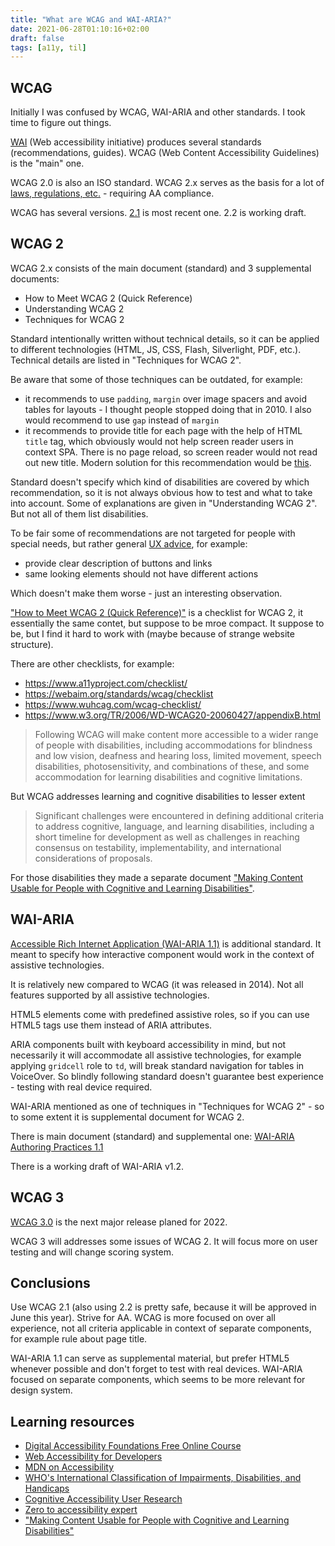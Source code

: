 ```yaml
---
title: "What are WCAG and WAI-ARIA?"
date: 2021-06-28T01:10:16+02:00
draft: false
tags: [a11y, til]
---
```


## WCAG

Initially I was confused by WCAG, WAI-ARIA and other standards. I took time to figure out things.

<!--more-->

[WAI](https://www.w3.org/WAI/) (Web accessibility initiative) produces several standards (recommendations, guides). WCAG (Web Content Accessibility Guidelines) is the "main" one.

WCAG 2.0 is also an ISO standard. WCAG 2.x serves as the basis for a lot of [laws, regulations, etc.](https://www.w3.org/WAI/policies/?q=wcag-20&q=wcag-20-derivative) - requiring AA compliance.

WCAG has several versions. [2.1](https://www.w3.org/TR/WCAG21/) is most recent one. 2.2 is working draft.

## WCAG 2

WCAG 2.x consists of the main document (standard) and 3 supplemental documents:

- How to Meet WCAG 2 (Quick Reference)
- Understanding WCAG 2
- Techniques for WCAG 2

Standard intentionally written without technical details, so it can be applied to different technologies (HTML, JS, CSS, Flash, Silverlight, PDF, etc.). Technical details are listed in "Techniques for WCAG 2".

Be aware that some of those techniques can be outdated, for example:

- it recommends to use `padding`, `margin` over image spacers and avoid tables for layouts - I thought people stopped doing that in 2010. I also would recommend to use `gap` instead of `margin`
- it recommends to provide title for each page with the help of HTML `title` tag, which obviously would not help screen reader users in context SPA. There is no page reload, so screen reader would not read out new title. Modern solution for this recommendation would be [this](https://www.gatsbyjs.com/blog/2019-07-11-user-testing-accessible-client-routing/).

Standard doesn't specify which kind of disabilities are covered by which recommendation, so it is not always obvious how to test and what to take into account. Some of explanations are given in "Understanding WCAG 2". But not all of them list disabilities.

To be fair some of recommendations are not targeted for people with special needs, but rather general [UX advice](https://www.nngroup.com/articles/ten-usability-heuristics/), for example:

- provide clear description of buttons and links
- same looking elements should not have different actions

Which doesn't make them worse - just an interesting observation.

["How to Meet WCAG 2 (Quick Reference)"](https://www.w3.org/WAI/WCAG21/quickref/) is a checklist for WCAG 2, it essentially the same contet, but suppose to be mroe compact. It suppose to be, but I find it hard to work with (maybe because of strange website structure).

There are other checklists, for example:

- https://www.a11yproject.com/checklist/
- https://webaim.org/standards/wcag/checklist
- https://www.wuhcag.com/wcag-checklist/
- https://www.w3.org/TR/2006/WD-WCAG20-20060427/appendixB.html

> Following WCAG will make content more accessible to a wider range of people with disabilities, including accommodations for blindness and low vision, deafness and hearing loss, limited movement, speech disabilities, photosensitivity, and combinations of these, and some accommodation for learning disabilities and cognitive limitations.

But WCAG addresses learning and cognitive disabilities to lesser extent

> Significant challenges were encountered in defining additional criteria to address cognitive, language, and learning disabilities, including a short timeline for development as well as challenges in reaching consensus on testability, implementability, and international considerations of proposals.

For those disabilities they made a separate document ["Making Content Usable for People with Cognitive and Learning Disabilities"](https://www.w3.org/TR/coga-usable/#testing-each-pattern).

## WAI-ARIA

[Accessible Rich Internet Application (WAI-ARIA 1.1)](https://www.w3.org/TR/wai-aria-1.1/) is additional standard. It meant to specify how interactive component would work in the context of assistive technologies.

It is relatively new compared to WCAG (it was released in 2014). Not all features supported by all assistive technologies.

HTML5 elements come with predefined assistive roles, so if you can use HTML5 tags use them instead of ARIA attributes.

ARIA components built with keyboard accessibility in mind, but not necessarily it will accommodate all assistive technologies, for example applying `gridcell` role to `td`, will break standard navigation for tables in VoiceOver. So blindly following standard doesn't guarantee best experience - testing with real device required.

WAI-ARIA mentioned as one of techniques in "Techniques for WCAG 2" - so to some extent it is supplemental document for WCAG 2.

There is main document (standard) and supplemental one: [WAI-ARIA Authoring Practices 1.1](https://www.w3.org/TR/wai-aria-practices-1.1/#read_me_first)

There is a working draft of WAI-ARIA v1.2.

## WCAG 3

[WCAG 3.0](https://www.w3.org/TR/wcag-3.0/) is the next major release planed for 2022.

WCAG 3 will addresses some issues of WCAG 2. It will focus more on user testing and will change scoring system.

## Conclusions

Use WCAG 2.1 (also using 2.2 is pretty safe, because it will be approved in June this year). Strive for AA. WCAG is more focused on over all experience, not all criteria applicable in context of separate components, for example rule about page title.

WAI-ARIA 1.1 can serve as supplemental material, but prefer HTML5 whenever possible and don't forget to test with real devices. WAI-ARIA focused on separate components, which seems to be more relevant for design system.

## Learning resources

- [Digital Accessibility Foundations Free Online Course](https://www.w3.org/WAI/fundamentals/foundations-course/)
- [Web Accessibility for Developers](https://pressbooks.library.ryerson.ca/wafd/)
- [MDN on Accessibility](https://developer.mozilla.org/en-US/docs/Web/Accessibility)
- [WHO's International Classification of Impairments, Disabilities, and Handicaps](https://apps.who.int/iris/bitstream/handle/10665/41003/9241541261_eng.pdf;jsessionid=D0EF385A92059FF9BF3F3C4EEE159BAD?sequence=1)
- [Cognitive Accessibility User Research](https://w3c.github.io/coga/user-research/)
- [Zero to accessibility expert](https://github.com/mfairchild365/zero-to-a11y-expert)
- ["Making Content Usable for People with Cognitive and Learning Disabilities"](https://www.w3.org/TR/coga-usable/)
